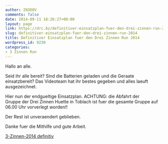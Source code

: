 ```yaml
---
author: IN3DOV
comments: false
date: 2014-09-11 18:26:27+00:00
layout: page
link: https://drc.bz/definitiver-einsatzplan-fuer-den-drei-zinnen-run-2014/
slug: definitiver-einsatzplan-fuer-den-drei-zinnen-run-2014
title: Definitiver Einsatzplan fuer den Drei Zinnen Run 2014
wordpress_id: 9230
categories:
- 3 Zinnen Run
---
```


Hallo an alle.

Seid ihr alle bereit? Sind die Batterien geladen und die Geraate einsatzbereit? Das Videoteam hat ihr bestes gegeben und alles laeuft ausgezeichnet.

Hier nun der endgueltige Einsatzplan. ACHTUNG: die Abfahrt der Gruppe der Drei Zinnen Huette in Toblach ist fuer die gesamte Gruppe auf 06.00 Uhr vorverlegt worden!!

Der Rest ist unveraendert geblieben.

Danke fuer die Mithilfe und gute Arbeit.

[3-Zinnen-2014 definitiv](https://drc.bz/wp-content/uploads/2014/09/3-Zinnen-2014-definitiv.docx)
